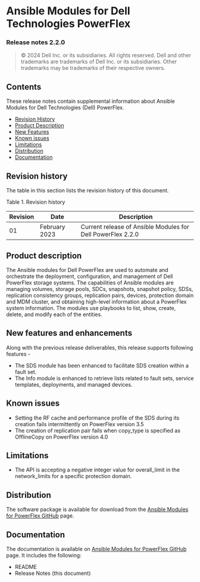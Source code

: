 **Ansible Modules for Dell Technologies PowerFlex** 
=========================================
### Release notes 2.2.0

>   © 2024 Dell Inc. or its subsidiaries. All rights reserved. Dell
>   and other trademarks are trademarks of Dell Inc. or its
>   subsidiaries. Other trademarks may be trademarks of their respective
>   owners.

Contents
-------
These release notes contain supplemental information about Ansible
Modules for Dell Technologies (Dell) PowerFlex.

-   [Revision History](#revision-history)
-   [Product Description](#product-description)
-   [New Features](#new-features-and-enhancements)
-   [Known issues](#known-issues)
-   [Limitations](#limitations)
-   [Distribution](#distribution)
-   [Documentation](#documentation)

Revision history
----------------
The table in this section lists the revision history of this document.

Table 1. Revision history

| Revision | Date            | Description                                                 |
|----------|-----------------|-------------------------------------------------------------|
| 01       | February 2023   | Current release of Ansible Modules for Dell PowerFlex 2.2.0 |

Product description
-------------------

The Ansible modules for Dell PowerFlex are used to automate and orchestrate
the deployment, configuration, and management of Dell PowerFlex storage
systems. The capabilities of Ansible modules are managing volumes,
storage pools, SDCs, snapshots, snapshot policy, SDSs, replication consistency groups, replication pairs, devices, protection domain and MDM 
cluster, and obtaining high-level information about a PowerFlex system information.
The modules use playbooks to list, show, create, delete, and modify
each of the entities.

New features and enhancements
-----------------------------
Along with the previous release deliverables, this release supports following features - 
- The SDS module has been enhanced to facilitate SDS creation within a fault set.
- The Info module is enhanced to retrieve lists related to fault sets, service templates, deployments, and managed devices.

Known issues
------------
- Setting the RF cache and performance profile of the SDS during its creation fails intermittently on PowerFlex version 3.5 
- The creation of replication pair fails when copy_type is specified as OfflineCopy on PowerFlex version 4.0

Limitations
-----------
- The API is accepting a negative integer value for overall_limit in the network_limits for a specific protection domain. 

Distribution
------------
The software package is available for download from the [Ansible Modules
for PowerFlex GitHub](https://github.com/dell/ansible-powerflex/tree/2.2.0) page.

Documentation
-------------
The documentation is available on [Ansible Modules for PowerFlex GitHub](https://github.com/dell/ansible-powerflex/tree/2.2.0/docs)
page. It includes the following:

   - README
   - Release Notes (this document)

